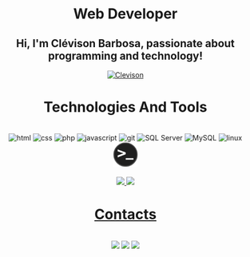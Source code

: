 <div align="center">

# Web Developer

</div>

<div align="center">

## Hi, I'm Clévison Barbosa, passionate about programming and technology!

</div>

<div align="center">

<p align="center"> <a href="https://github.com/ryo-ma/github-profile-trophy"><img src="https://github-profile-trophy.vercel.app/?username=ClevisonBarbosa" alt="Clevison" /></a> </p>

# Technologies And Tools

</div>

<div style="display: inline_block" align="center"><br>


<img width="45" height="50" src="https://img.icons8.com/color/344/html-5--v1.png" title="html" alt="html" />
<img width="45" height="50" src="https://img.icons8.com/color/344/css3.png" title="css" alt="css" />
 <img height="50" src="https://img.icons8.com/officel/2x/php-logo.png" title="php" alt="php">
 <img height="50" src="https://img.icons8.com/fluency/344/javascript.png" title="javascript" alt="javascript">
  <img width="45" height="50" src="https://img.icons8.com/color/344/git.png" title="git" alt="git" /></code>
  <img width="45" height="50" src="https://img.icons8.com/color/344/microsoft-sql-server.png" title="SQL Server" alt="SQL Server"/></code>
  <img width="45" height="50" src="https://img.icons8.com/color/344/mysql-logo.png" title="MySQL" alt="MySQL"/></code>
  <img height="50" src="https://img.icons8.com/color/344/linux--v1.png" title="Linux" alt="linux">
  <img height="50" src="https://raw.githubusercontent.com/github/explore/80688e429a7d4ef2fca1e82350fe8e3517d3494d/topics/terminal/terminal.png" title="Terminal" alt="Terminal">


</div>

<br>


<div align="center">
  <a href="https://github.com/clevisonbarbosa">
  <img height="180em" src="https://github-readme-stats.vercel.app/api?username=clevisonbarbosa&show_icons=true&theme=dracula&include_all_commits=true&count_private=true"/>
  <img height="180em" src="https://github-readme-stats.vercel.app/api/top-langs/?username=clevisonbarbosa&layout=compact&langs_count=7&theme=dracula"/>
</div>

<div align="center">
  <h1>Contacts</h1>
</div>
<br>
  
<div style="display: inline_block" align="center"> 
  <a href = "mailto:clevisonbarbosa@gmail.com"><img src="https://img.shields.io/badge/-Gmail-%23333?style=for-the-badge&logo=gmail&logoColor=white" target="_blank"></a>
  <a href="https://www.linkedin.com/in/cl%C3%A9vison-barbosa-9b1803203/" target="_blank"><img src="https://img.shields.io/badge/-LinkedIn-%230077B5?style=for-the-badge&logo=linkedin&logoColor=white" target="_blank"></a> 
  <a href="https://api.whatsapp.com/send?phone=5575999587141&text=Olá,clevison!" target="_blank"><img src="https://img.shields.io/badge/WhatsApp-25D366?style=for-the-badge&logo=whatsapp&logoColor=white" target="_blank"></a>
</div>
